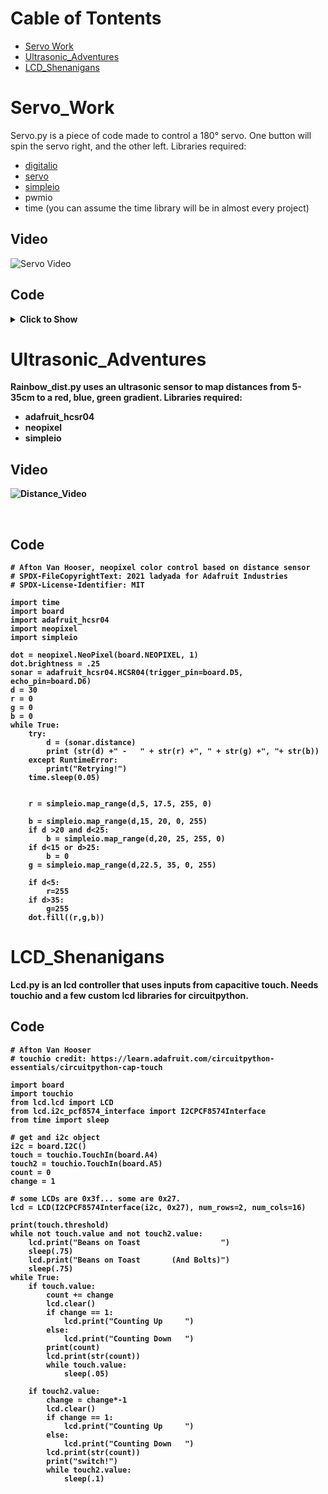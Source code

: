 # Cable of Tontents
- [Servo Work](https://github.com/Avanhoo/CircuitPython/blob/master/README.md#Servo_Work)
- [Ultrasonic_Adventures](https://github.com/Avanhoo/CircuitPython/blob/master/README.md#Ultrasonic_Adventures)
- [LCD_Shenanigans](https://github.com/Avanhoo/CircuitPython/blob/master/README.md#LCD_Shenanigans)

# Servo_Work
Servo.py is a piece of code made to control a 180° servo. One button will spin the servo right, and the other left. 
Libraries required:
- [digitalio](https://docs.circuitpython.org/en/latest/shared-bindings/digitalio/index.html) 
- [servo](https://www.arduino.cc/reference/en/libraries/servo/)
- [simpleio](https://docs.circuitpython.org/projects/simpleio/en/latest/api.html)
- pwmio
- time
(you can assume the time library will be in almost every project)

## Video

![Servo Video](https://user-images.githubusercontent.com/113116247/193277068-8d9a1f83-d436-4896-8e4d-b3a8a932f824.gif)

## Code
<details>
<summary><b>Click to Show<b></summary>
    
<p>
    ```
    
    # Afton Van Hooser, servo control with buttons

    import board
    from time import sleep
    import pwmio
    import servo
    from digitalio import DigitalInOut, Direction
    angle = 90


    pwm = pwmio.PWMOut(board.A1, duty_cycle=2 ** 15, frequency=50)

    # Create a servo object, my_servo.
    my_servo = servo.Servo(pwm)

    button = DigitalInOut(board.D7) # Code from https://learn.adafruit.com/circuitpython-essentials/circuitpython-digital-in-out
    button.direction = Direction.INPUT
    button2 = DigitalInOut(board.D6)
    button2.direction = Direction.INPUT


    while True:
        if button.value and angle < 180:
            angle += 1

        if button2.value and angle > 0:
            angle -=1

        print(angle)
        my_servo.angle = angle
        sleep(0.01)
    ```
</p>

</details>

# Ultrasonic_Adventures
Rainbow_dist.py uses an ultrasonic sensor to map distances from 5-35cm to a red, blue, green gradient.
Libraries required:
- adafruit_hcsr04
- neopixel
- simpleio

## Video

![Distance_Video](https://user-images.githubusercontent.com/113116247/193050734-0cc4c493-cea9-422a-865a-26fbb7094b95.gif)

&nbsp;
    
    
## Code
```
# Afton Van Hooser, neopixel color control based on distance sensor
# SPDX-FileCopyrightText: 2021 ladyada for Adafruit Industries
# SPDX-License-Identifier: MIT

import time
import board
import adafruit_hcsr04
import neopixel
import simpleio

dot = neopixel.NeoPixel(board.NEOPIXEL, 1)
dot.brightness = .25
sonar = adafruit_hcsr04.HCSR04(trigger_pin=board.D5, echo_pin=board.D6)
d = 30
r = 0
g = 0
b = 0
while True:
    try:
        d = (sonar.distance)
        print (str(d) +" -   " + str(r) +", " + str(g) +", "+ str(b))
    except RuntimeError:
        print("Retrying!")
    time.sleep(0.05)
    
    
    r = simpleio.map_range(d,5, 17.5, 255, 0)
   
    b = simpleio.map_range(d,15, 20, 0, 255)
    if d >20 and d<25:
        b = simpleio.map_range(d,20, 25, 255, 0)
    if d<15 or d>25:
        b = 0
    g = simpleio.map_range(d,22.5, 35, 0, 255)
   
    if d<5:
        r=255
    if d>35:
        g=255
    dot.fill((r,g,b))

```

# LCD_Shenanigans
Lcd.py is an lcd controller that uses inputs from capacitive touch. Needs touchio and a few custom lcd libraries for circuitpython.

## Code
```
# Afton Van Hooser
# touchio credit: https://learn.adafruit.com/circuitpython-essentials/circuitpython-cap-touch

import board
import touchio
from lcd.lcd import LCD
from lcd.i2c_pcf8574_interface import I2CPCF8574Interface
from time import sleep

# get and i2c object
i2c = board.I2C()
touch = touchio.TouchIn(board.A4)
touch2 = touchio.TouchIn(board.A5)
count = 0
change = 1

# some LCDs are 0x3f... some are 0x27.
lcd = LCD(I2CPCF8574Interface(i2c, 0x27), num_rows=2, num_cols=16)

print(touch.threshold)
while not touch.value and not touch2.value:
    lcd.print("Beans on Toast                  ")
    sleep(.75)
    lcd.print("Beans on Toast       (And Bolts)")
    sleep(.75)
while True:
    if touch.value:
        count += change
        lcd.clear()
        if change == 1:
            lcd.print("Counting Up     ")
        else:
            lcd.print("Counting Down   ")
        print(count)
        lcd.print(str(count))
        while touch.value:
            sleep(.05)

    if touch2.value:
        change = change*-1
        lcd.clear()
        if change == 1:
            lcd.print("Counting Up     ")
        else:
            lcd.print("Counting Down   ")
        lcd.print(str(count))
        print("switch!")
        while touch2.value:
            sleep(.1)

```
